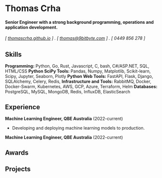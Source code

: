 Thomas Crha
======

#### Senior Engineer with a strong background programming, operations and application development. 
###### [ [thomascrha.github.io](https://github.com/thomascrha) ] . [ thomas@9bitbyte.com ] . [ 0449 856 278 ]


Skills
------
**Programming:** Python, Go, Rust, Javascript, C, bash, C#/ASP.NET, SQL, HTML/CSS 
**Python SciPy Tools:** Pandas, Numpy, Matplotlib, Scikit-learn, Scipy, Jupyter, Seaborn, Plotly
**Python Web Tools:** FastAPI, Flask, Django, SQLAlchemy, Celery, Redis, 
**Infrastructure and Tools:** RabbitMQ, Docker, Docker-Swarm, Kubernetes, AWS, GCP, Azure, Terraform, Helm
**Databases:** PostgreSQL, MySQL, MongoDB, Redis, InfluxDB, ElasticSearch

Experience
---------

**Machine Learning Engineer, QBE Australia** (2022-current)
- Developing and deploying machine learning models to production.

**Machine Learning Engineer, QBE Australia** (2022-current)



Awards
------

Projects
--------

